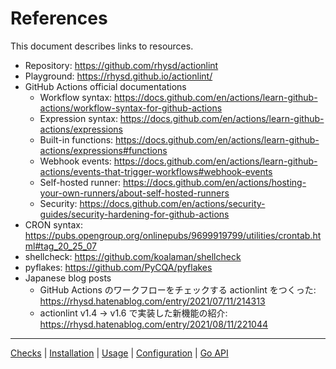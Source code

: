 References
==========

This document describes links to resources.

- Repository: https://github.com/rhysd/actionlint
- Playground: https://rhysd.github.io/actionlint/
- GitHub Actions official documentations
  - Workflow syntax: https://docs.github.com/en/actions/learn-github-actions/workflow-syntax-for-github-actions
  - Expression syntax: https://docs.github.com/en/actions/learn-github-actions/expressions
  - Built-in functions: https://docs.github.com/en/actions/learn-github-actions/expressions#functions
  - Webhook events: https://docs.github.com/en/actions/learn-github-actions/events-that-trigger-workflows#webhook-events
  - Self-hosted runner: https://docs.github.com/en/actions/hosting-your-own-runners/about-self-hosted-runners
  - Security: https://docs.github.com/en/actions/security-guides/security-hardening-for-github-actions
- CRON syntax: https://pubs.opengroup.org/onlinepubs/9699919799/utilities/crontab.html#tag_20_25_07
- shellcheck: https://github.com/koalaman/shellcheck
- pyflakes: https://github.com/PyCQA/pyflakes
- Japanese blog posts
  - GitHub Actions のワークフローをチェックする actionlint をつくった: https://rhysd.hatenablog.com/entry/2021/07/11/214313
  - actionlint v1.4 → v1.6 で実装した新機能の紹介: https://rhysd.hatenablog.com/entry/2021/08/11/221044

---

[Checks](checks.md) | [Installation](install.md) | [Usage](usage.md) | [Configuration](config.md) | [Go API](api.md)
